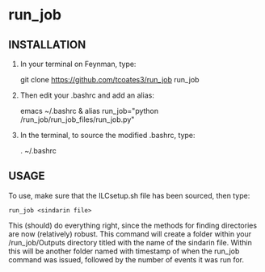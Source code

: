 # run_job

## INSTALLATION

1) In your terminal on Feynman, type:

    git clone https://github.com/tcoates3/run_job run_job

2) Then edit your .bashrc and add an alias:

    emacs ~/.bashrc &
    alias run_job="python <full path to run_job directory>/run_job/run_job_files/run_job.py"

3) In the terminal, to source the modified .bashrc, type:

    . ~/.bashrc

## USAGE

To use, make sure that the ILCsetup.sh file has been sourced, then type:

    run_job <sindarin file>

This (should) do everything right, since the methods for finding directories are now (relatively) robust. This command will create a folder within your /run_job/Outputs directory titled with the name of the sindarin file. Within this will be another folder named with timestamp of when the run_job command was issued, followed by the number of events it was run for.
